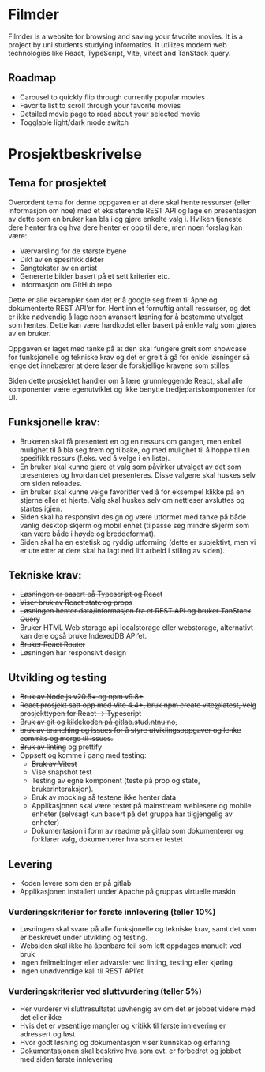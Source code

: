 # Filmder
Filmder is a website for browsing and saving your favorite movies.
It is a project by uni students studying informatics.
It utilizes modern web technologies like React, TypeScript, Vite, Vitest and TanStack query.

## Roadmap
- Carousel to quickly flip through currently popular movies
- Favorite list to scroll through your favorite movies
- Detailed movie page to read about your selected movie
- Togglable light/dark mode switch

# Prosjektbeskrivelse
## Tema for prosjektet
Overordent tema for denne oppgaven er at dere skal hente ressurser (eller informasjon om noe) med et eksisterende REST API og lage en presentasjon av dette som en bruker kan bla i og gjøre enkelte valg i. Hvilken tjeneste dere henter fra og hva dere henter er opp til dere, men noen forslag kan være:

- Værvarsling for de største byene
- Dikt av en spesifikk dikter
- Sangtekster av en artist
- Genererte bilder basert på et sett kriterier etc.
- Informasjon om GitHub repo

Dette er alle eksempler som det er å google seg frem til åpne og dokumenterte REST API’er for. Hent inn et fornuftig antall ressurser, og det er ikke nødvendig å lage noen avansert løsning for å bestemme utvalget som hentes. Dette kan være hardkodet eller basert på enkle valg som gjøres av en bruker.  

Oppgaven er laget med tanke på at den skal fungere greit som showcase for funksjonelle og tekniske krav og det er greit å gå for enkle løsninger så lenge det innebærer at dere løser de forskjellige kravene som stilles. 

Siden dette prosjektet handler om å lære grunnleggende React, skal alle komponenter være egenutviklet og ikke benytte tredjepartskomponenter for UI. 

## Funksjonelle krav:

- Brukeren skal få presentert en og en ressurs om gangen, men enkel mulighet til å bla seg frem og tilbake, og med mulighet til å hoppe til en spesifikk ressurs (f.eks. ved å velge i en liste).
- En bruker skal kunne gjøre et valg som påvirker utvalget av det som presenteres og hvordan det presenteres. Disse valgene skal huskes selv om siden reloades.
- En bruker skal kunne velge favoritter ved å for eksempel klikke på en stjerne eller et hjerte. Valg skal huskes selv om nettleser avsluttes og startes igjen.
- Siden skal ha responsivt design og være utformet med tanke på både vanlig desktop skjerm og mobil enhet (tilpasse seg mindre skjerm som kan være både i høyde og breddeformat).
- Siden skal ha en estetisk og ryddig utforming (dette er subjektivt, men vi er ute etter at dere skal ha lagt ned litt arbeid i stiling av siden). 

## Tekniske krav:

- ~~Løsningen er basert på Typescript og React~~
- ~~Viser bruk av React state og props~~
- ~~Løsningen henter data/informasjon fra et REST API og bruker TanStack Query~~
- Bruker HTML Web storage api localstorage eller webstorage, alternativt kan dere også bruke IndexedDB API’et.
- ~~Bruker React Router~~
- Løsningen har responsivt design

## Utvikling og testing

- ~~Bruk av Node.js v20.5+ og npm v9.8+~~
- ~~React prosjekt satt opp med Vite 4.4+, bruk npm create vite@latest, velg prosjekttypen for React -> Typescript~~
- ~~Bruk av git og kildekoden på gitlab.stud.ntnu.no,~~
- ~~bruk av branching og issues for å styre utviklingsoppgaver og lenke commits og merge til issues.~~
- ~~Bruk av linting~~ og prettify
- Oppsett og komme i gang med testing: 
   - ~~Bruk av Vitest~~
   - Vise snapshot test
   - Testing av egne komponent (teste på prop og state, brukerinteraksjon).
   - Bruk av mocking så testene ikke henter data
   - Applikasjonen skal være testet på mainstream weblesere og mobile enheter (selvsagt kun basert på det gruppa har tilgjengelig av enheter)
   - Dokumentasjon i form av readme på gitlab som dokumenterer og forklarer valg, dokumenterer hva som er testet

## Levering

- Koden levere som den er på gitlab
- Applikasjonen installert under Apache på gruppas virtuelle maskin

### Vurderingskriterier for første innlevering (teller 10%)

- Løsningen skal svare på alle funksjonelle og tekniske krav, samt det som er beskrevet under utvikling og testing.
- Websiden skal ikke ha åpenbare feil som lett oppdages manuelt ved bruk
- Ingen feilmeldinger eller advarsler ved linting, testing eller kjøring
- Ingen unødvendige kall til REST API’et

### Vurderingskriterier ved sluttvurdering (teller 5%)

- Her vurderer vi sluttresultatet uavhengig av om det er jobbet videre med det eller ikke
- Hvis det er vesentlige mangler og kritikk til første innlevering er adressert og løst
- Hvor godt løsning og dokumentasjon viser kunnskap og erfaring
- Dokumentasjonen skal beskrive hva som evt. er forbedret og jobbet med siden første innlevering
